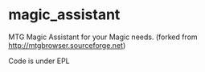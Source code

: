 # magic_assistant
MTG Magic Assistant for your Magic needs. (forked from http://mtgbrowser.sourceforge.net)

Code is under EPL
